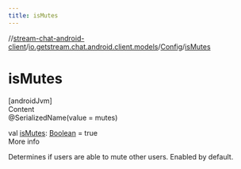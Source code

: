 ```yaml
---
title: isMutes
---
```

//[stream-chat-android-client](../../../index.md)/[io.getstream.chat.android.client.models](../index.md)/[Config](index.md)/[isMutes](isMutes.md)



# isMutes  
[androidJvm]  
Content  
@SerializedName(value = mutes)  
  
val [isMutes](isMutes.md): [Boolean](https://kotlinlang.org/api/latest/jvm/stdlib/kotlin/-boolean/index.html) = true  
More info  


Determines if users are able to mute other users. Enabled by default.

  



